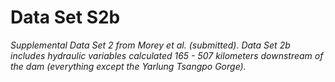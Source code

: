 # Data Set S2b 
*Supplemental Data Set 2 from Morey et al. (submitted). Data Set 2b includes hydraulic variables calculated 165 - 507 kilometers downstream of the dam (everything except the Yarlung Tsangpo Gorge).*
